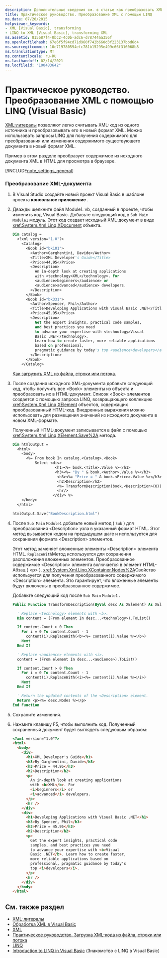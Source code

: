 ```yaml
---
description: Дополнительные сведения см. в статье как преобразовать XML с помощью LINQ (Visual Basic).
title: Практическое руководство. Преобразование XML с помощью LINQ
ms.date: 07/20/2015
helpviewer_keywords:
- XML [Visual Basic], transforming
- LINQ to XML [Visual Basic], transforming XML
ms.assetid: 815687f4-0bc2-4c0b-adc6-d78744aa356f
ms.openlocfilehash: 67e6f5f94cd71d960f742b660d3f223137bbd6d4
ms.sourcegitcommit: 10e719780594efc781b15295e499c66f316068b8
ms.translationtype: MT
ms.contentlocale: ru-RU
ms.lasthandoff: 02/14/2021
ms.locfileid: "100483642"
---
```

# <a name="how-to-transform-xml-by-using-linq-visual-basic"></a>Практическое руководство. Преобразование XML с помощью LINQ (Visual Basic)

[XML-литералы](../../../language-reference/xml-literals/index.md) позволяют легко считывать XML-код из одного источника и преобразовывать его в новый формат XML. Можно использовать запросы LINQ для получения содержимого для преобразования или изменения содержимого существующего документа в новый формат XML.

Пример в этом разделе преобразует содержимое из исходного документа XML в HTML для просмотра в браузере.

[!INCLUDE[note_settings_general](~/includes/note-settings-general-md.md)]

### <a name="to-transform-an-xml-document"></a>Преобразование XML-документа

1. В Visual Studio создайте новый проект Visual Basic в шаблоне проекта **консольное приложение** .

2. Дважды щелкните файл Module1. vb, созданный в проекте, чтобы изменить код Visual Basic. Добавьте следующий код в `Sub Main` `Module1` модуль. Этот код создает исходный XML-документ в виде <xref:System.Xml.Linq.XDocument> объекта.

    ```vb
    Dim catalog =
      <?xml version="1.0"?>
        <Catalog>
          <Book id="bk101">
            <Author>Garghentini, Davide</Author>
            <Title>XML Developer's Guide</Title>
            <Price>44.95</Price>
            <Description>
              An in-depth look at creating applications
              with <technology>XML</technology>. For
              <audience>beginners</audience> or
              <audience>advanced</audience> developers.
            </Description>
          </Book>
          <Book id="bk331">
            <Author>Spencer, Phil</Author>
            <Title>Developing Applications with Visual Basic .NET</Title>
            <Price>45.95</Price>
            <Description>
              Get the expert insights, practical code samples,
              and best practices you need
              to advance your expertise with <technology>Visual
              Basic .NET</technology>.
              Learn how to create faster, more reliable applications
              based on professional,
              pragmatic guidance by today's top <audience>developers</audience>.
            </Description>
          </Book>
        </Catalog>
    ```

     [Как загрузить XML из файла, строки или потока](how-to-load-xml-from-a-file-string-or-stream.md).

3. После создания исходного XML-документа добавьте следующий код, чтобы получить все \<Book> элементы из объекта и преобразовать их в HTML-документ. Список \<Book> элементов создается с помощью запроса LINQ, возвращающего коллекцию <xref:System.Xml.Linq.XElement> объектов, содержащих преобразованный HTML-код. Внедренные выражения можно использовать для размещения значений из исходного документа в новом XML-формате.

     Полученный HTML-документ записывается в файл с помощью <xref:System.Xml.Linq.XElement.Save%2A> метода.

    ```vb
    Dim htmlOutput =
      <html>
        <body>
          <%= From book In catalog.<Catalog>.<Book>
              Select <div>
                       <h1><%= book.<Title>.Value %></h1>
                       <h3><%= "By " & book.<Author>.Value %></h3>
                        <h3><%= "Price = " & book.<Price>.Value %></h3>
                        <h2>Description</h2>
                        <%= TransformDescription(book.<Description>(0)) %>
                        <hr/>
                      </div> %>
        </body>
      </html>

    htmlOutput.Save("BookDescription.html")
    ```

4. После `Sub Main` `Module1` добавьте новый метод ( `Sub` ) для преобразования \<Description> узла в указанный формат HTML. Этот метод вызывается кодом на предыдущем шаге и используется для сохранения формата \<Description> элементов.

     Этот метод заменяет вложенные элементы \<Description> элемента HTML. `ReplaceWith`Метод используется для сохранения расположения вложенных элементов. Преобразованное содержимое \<Description> элемента включается в элемент HTML-Абзац ( \<p> ). <xref:System.Xml.Linq.XContainer.Nodes%2A>Свойство используется для получения преобразованного содержимого \<Description> элемента. Это гарантирует, что вложенные элементы будут включены в преобразованное содержимое.

     Добавьте следующий код после `Sub Main` `Module1` .

    ```vb
    Public Function TransformDescription(ByVal desc As XElement) As XElement

      ' Replace <technology> elements with <b>.
      Dim content = (From element In desc...<technology>).ToList()

      If content.Count > 0 Then
        For i = 0 To content.Count - 1
          content(i).ReplaceWith(<b><%= content(i).Value %></b>)
        Next
      End If

      ' Replace <audience> elements with <i>.
      content = (From element In desc...<audience>).ToList()

      If content.Count > 0 Then
        For i = 0 To content.Count - 1
          content(i).ReplaceWith(<i><%= content(i).Value %></i>)
        Next
      End If

      ' Return the updated contents of the <Description> element.
      Return <p><%= desc.Nodes %></p>
    End Function
    ```

5. Сохраните изменения.

6. Нажмите клавишу F5, чтобы выполнить код. Полученный сохраненный документ будет выглядеть следующим образом:

    ```html
    <?xml version="1.0"?>
    <html>
      <body>
        <div>
          <h1>XML Developer's Guide</h1>
          <h3>By Garghentini, Davide</h3>
          <h3>Price = 44.95</h3>
          <h2>Description</h2>
          <p>
            An in-depth look at creating applications
            with <b>XML</b>. For
            <i>beginners</i> or
            <i>advanced</i> developers.
          </p>
          <hr />
        </div>
        <div>
          <h1>Developing Applications with Visual Basic .NET</h1>
          <h3>By Spencer, Phil</h3>
          <h3>Price = 45.95</h3>
          <h2>Description</h2>
          <p>
            Get the expert insights, practical code
            samples, and best practices you need
            to advance your expertise with <b>Visual
            Basic .NET</b>. Learn how to create faster,
            more reliable applications based on
            professional, pragmatic guidance by today's
            top <i>developers</i>.
          </p>
          <hr />
        </div>
      </body>
    </html>
    ```

## <a name="see-also"></a>См. также раздел

- [XML-литералы](../../../language-reference/xml-literals/index.md)
- [Обработка XML в Visual Basic](manipulating-xml.md)
- [XML](index.md)
- [Практическое руководство. Загрузка XML-кода из файла, строки или потока](how-to-load-xml-from-a-file-string-or-stream.md)
- [LINQ](../linq/index.md)
- [Introduction to LINQ in Visual Basic](../linq/introduction-to-linq.md) (Знакомство с LINQ в Visual Basic)
